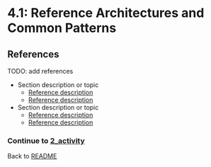 # 4.1: Reference Architectures and Common Patterns

## References

TODO: add references
- Section description or topic
    - [Reference description](linkhere)
    - [Reference description](linkhere)
- Section description or topic
    - [Reference description](linkhere)
    - [Reference description](linkhere)
















### Continue to [2_activity](./2_activity.md)
Back to [README](./0_README.md)